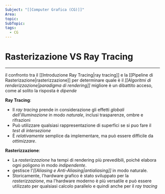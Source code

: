 ```yaml
---
Subject: "[[Computer Grafica (CG)]]"
Area: 
topic: 
SubTopic: 
tags:
  - CG
---
```


# Rasterizazione VS Ray Tracing
---
il confronto tra il [[Introduzione Ray Tracing|ray tracing]] e la [[Pipeline di Rasterizazione|rasterizzazione]] per determinare quale è il _[[Algoritmi di renderizzazione|paradigma di rendering]]_ migliore è un dibattito acceso, come al solito la risposta è _dipende_

**Ray Tracing**:
- Il _ray tracing_ prende in considerazione gli effetti _globali dell'illuminazione_ in modo _naturale_, inclusi trasparenze, ombre e rifrazioni
- Può utilizzare qualsiasi rappresentazione di superfici se si puo fare il _test di intersezione_
- È _relativamente_ semplice da implementare, ma può essere difficile da _ottimizzare_.

**Rasterizzazione**:
- La _rasterizzazione_ ha tempi di rendering più prevedibili, poiché elabora ogni poligono in modo _indipendente_.
- gestisce l'_[[Aliasing e  Anti-Aliasing|antialiasing]]_ in modo naturale.
- Storicamente, l'hardware grafico è stato sviluppato per la _rasterizzazione_, ma l'hardware moderno è più versatile e può essere utilizzato per qualsiasi calcolo parallelo e quindi  anche per il _ray tracing_ 
